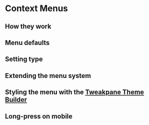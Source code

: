 # Context Menus

## How they work

## Menu defaults

## Setting type

## Extending the menu system

## Styling the menu with the [Tweakpane Theme Builder](https://cocopon.github.io/tweakpane/theming.html)

## Long-press on mobile